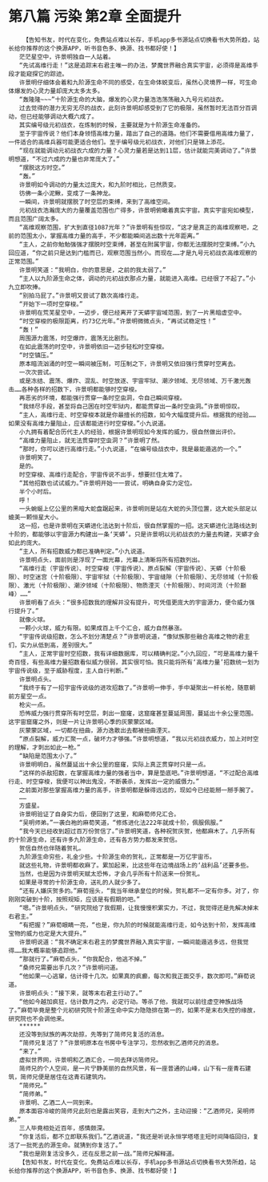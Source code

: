 # 第八篇 污染 第2章 全面提升
        【告知书友，时代在变化，免费站点难以长存，手机app多书源站点切换看书大势所趋，站长给你推荐的这个换源APP，听书音色多、换源、找书都好使！】
       茫茫星空中，许景明独自一人站着。
       “先试高维行走！”这是追踪末右君主唯一的办法，梦魔世界融合真实宇宙，必须得是高维手段才能窥探它的踪迹。
       许景明仔细体会着和九阶源生命不同的感受，在生命体蜕变后，虽然心灵境界一样，可生命体爆发的心灵力量却庞大太多太多。
       “轰隆隆~~~”十阶源生命的大脑，爆发的心灵力量浩浩荡荡融入九号元初战衣。
       过去觉得的潜力无穷无尽的战衣，此刻许景明却感受到了它的极限，虽然暂时无法百分百调动，但已经能够调动大概六成了。
       其实编号级元初战衣，在炼制的时候，主要就是为十阶源生命准备的。
       至于宇宙传说？他们本身领悟高维力量，踏出了自己的道路。他们不需要借用高维力量了，一件适合的高维兵器可能更适合他们。至于编号级元初战衣，对他们只是锦上添花。
       “现在就能调动元初战衣六成的力量？心灵力量若是达到11层，估计就能完美调动了。”许景明想道，“不过六成的力量也非常庞大了。”
       “摆脱这方时空。”
       “轰。”
       许景明如今调动的力量太过庞大，和九阶时相比，已然质变。
       彷佛一条小泥鳅，变成了一条神龙。
       一瞬间，许景明就摆脱了时空层的束缚，来到了高维空间。
       元初战衣浩瀚庞大的力量覆盖范围也广得多，许景明俯瞰着真实宇宙。真实宇宙宛如模型，而且范围广阔太多。
       “高维观察范围，扩大到直径1087光年？”许景明有些惊叹，“这才是真正的高维观察吧，之前的范围太小，掌握高维力量的高手，不少都能瞬间逃出数十光年距离。”
       “主人，之前你勉勉强强才摆脱时空束缚，甚至在附属宇宙，你都无法摆脱时空束缚。”小九回应道，“你之前只是达到门槛而已，观察范围当然小。而现在……才是九号元初战衣高维观察的正常范围。”
       许景明笑道：“我明白，你的意思是，之前的我太弱了。”
       “主人以九阶源生命之体，调动的元初战衣那点力量，就能进入高维。已经很了不起了。”小九立即吹捧。
       “别拍马屁了。”许景明又尝试了数次高维行走。
       “开始下一项时空穿梭。”
       许景明在荒芜星空中，一迈步，便已经离开了天蟒宇宙域范围，到了一片黑暗虚空中。
       “时空穿梭的极限距离，约73亿光年。”许景明微微点头，“再试试稳定性！”
       “轰！”
       周围源力震荡，时空爆炸，震荡无比剧烈。
       在如此震荡的时空中，许景明依旧一迈步轻松时空穿梭。
       “时空镇压。”
       原本暗流汹涌的时空一瞬间被压制，可压制之下，许景明又依旧强行贯穿时空离去。
       一次次尝试。
       或是冻结、震荡、爆炸、混乱、时空放逐、宇宙牢狱、潮汐领域、无尽领域、万千激光轰击……各种各样的招数下，许景明都能够时空穿梭。
       再恶劣的环境，都能强行贯穿一条时空虫洞，令自己瞬间穿梭。
       “我倾尽手段，甚至将自己困在时空牢狱内，都能贯穿出一条时空虫洞。”许景明惊叹。
       “主人，高维行走、时空穿梭本就是你最擅长的招数，如今大幅度提升后。根据我的经验……如果没有高维力量阻止，应该都能进行时空穿梭。”小九说道。
       小九拥有着配合历代主人的经验，根据许景明现如今发挥的威力，很自然做出评价。
       “高维力量阻止，就无法贯穿时空虫洞？”许景明了然。
       “那时，你可以进行高维行走。”小九说道，“在编号级战衣中，我是最能遁逃的一个。”
       许景明笑了。
       是的。
       时空穿梭、高维行走配合，宇宙传说不出手，想要拦住太难了。
       “其他招数也试试威力。”许景明开始一一尝试，明确自身实力定位。
       半个小时后。
       呼！
       一头蜿蜒上亿公里的黑暗大蛇盘踞起来，许景明则是站在大蛇的头顶位置，这大蛇头部足以媲美一颗恒星大小。
       这一招，也是许景明在天蟒进化法达到十阶后，很自然掌握的一招。这天蟒进化法路线达到十阶的，都能够以宇宙源力构建出一条‘天蟒’。只是许景明以元初战衣的力量去构建，天蟒才会如此的庞大。
       “主人，所有招数威力都已准确判定。”小九说道。
       许景明点头，面前则是浮现了一面光幕，光幕上清晰将所有招数列出。
       “高维行走（宇宙传说）、时空穿梭（宇宙传说）、原点裂解（宇宙传说）、天蟒（十阶极限）、时空迷宫（十阶极限）、宇宙牢狱（十阶极限）、宇宙缝隙（十阶极限）、无尽领域（十阶极限）、激光（十阶极限）、潮汐领域（十阶极限）、物质湮灭（十阶极限）、时间河流（十阶巅峰）……”
       许景明看了点头：“很多招数我的理解并没有提升，可凭借更庞大的宇宙源力，便令威力强行提升了。”
       就像火球。
       一颗小火球，威力有限。如果成百上千个汇合，威力自然暴涨。
       “宇宙传说级招数，怎么不划分清楚点？”许景明说道，“像狱族那些融合高维之物的君主们，实力从低到高，差别很大。”
       “主人，正常宇宙时空招数，我有详细数据库，可以精确判定。”小九回应，“可是高维力量千奇百怪，有些高维力量招数看似威力很弱，其实很可怕。我只能将所有‘高维力量’招数统一划为宇宙传说级，至于威胁程度，主人自行判断。”
       许景明点头。
       “我终于有了一招宇宙传说级的进攻招数了。”许景明一伸手，手中凝聚出一杆长枪，随意朝前方星空一点。
       枪尖一点。
       恐怖威力强行贯穿所有时空层，刺出一窟窿，这窟窿甚至蔓延周围，蔓延出十余公里范围。这宇宙窟窿之外，则是一片让许景明心季的灰蒙蒙区域。
       灰蒙蒙区域，一切都在扭曲，源力逸散出去都被扭曲湮灭。
       “原点裂解，威力汇聚一点，破坏力才够强。”许景明想道，“我以元初战衣威力，加上对时空的理解，才刺出如此一枪。”
       “缺陷是范围太小了。”
       许景明明白，虽然蔓延出十余公里的窟窿，实际上真正贯穿时只是一点。
       “这样的杀敌招数，在掌握高维力量的强者当中，算是垫底吧。”许景明想道，“不过配合高维行走、时空穿梭，我便可以神出鬼没，不断袭杀，发挥出一定的威慑力。”
       之前面对那些掌握高维力量的高手，许景明都是躲得远远的，现如今已经能掰一掰手腕了。
       ……
       方盛星。
       许景明验证了自身实力后，便回到了这里，和麻荀师兄汇合。
       “吴明师弟。”一袭白袍的麻荀笑道，“修炼进化法222年就成十阶，佩服佩服。”
       “我今天已经收到超过百万份贺信了。”许景明笑道，各种祝贺庆贺，他都麻木了。几乎所有的十阶源生命，还有许多九阶源生命，还有各方势力都发来贺信。
       贺信自然也伴随着贺礼。
       九阶源生命穷些，礼金少些。十阶源生命的贺礼，正常都是一万亿宇宙币。
       就这些礼物，许景明都收麻了。累加起来，比这些年在边境战场上的‘战利品’还要多些。
       当然，也是因为许景明天赋太恐怖，才会几乎所有十阶送来一份贺礼。
       如果是寻常的十阶源生命，送礼的人就少多了。
       “还有人嫌庆贺多的。”麻荀摇头，“我当年继承皇位的时候，贺礼都不一定有你多。对了，你刚刚突破到十阶，按照规矩，应该是有假期的吧。”
       “嗯。”许景明点头，“研究院给了我假期，让我慢慢积累实力，不过，我觉得还是先解决掉末右君主。”
       “有把握？”麻荀眼睛一亮，“也是，你九阶的时候就能高维行走，如今达到十阶，发挥高维宝物的威力也定是大大提升。”
       许景明说道：“我不确定末右君主的梦魔世界融入真实宇宙，一瞬间能遁逃多远，但我觉得……我大概率能够追踪他。”
       “那就行了。”麻荀点头，“你我配合，他逃不掉。”
       “桑师兄需要出手几次？”许景明问道。
       “他如果一心逃窜，估计得十几次。如果真的疯癫，每次和我正面交手，数次即可。”麻荀说道。
       许景明点头：“接下来，就等末右君主行动了。”
       “他如今越加疯狂，估计数月之内，必定行动。等杀了他，我就可以前往虚空神族战场了。”麻荀毕竟是整个元初研究院十阶源生命中实力隐隐排在第一的，如果不是末右失控的缘故，研究院也不会调他来。
       ******
       还没等到狱族的再次劫掠，先等到了简师兄复活的消息。
       “简师兄复活了？”许景明原本在书房中专注学习，忽然收到乙酒师兄的消息。
       “来了。”
       虚拟世界网，许景明和乙酒汇合，一同去拜访简师兄。
       简师兄的个人空间，是一片宁静美丽的自然风景，有一座普通的山峰，山下有一座青石建筑，简师兄便是居住在这青石建筑内。
       “简师兄。”
       “简师弟。”
       许景明、乙酒二人一同到来。
       原本面容冷峻的简师兄此刻也是露出笑容，走到大门之外，主动迎接：“乙酒师兄，吴明师弟。”
       三人毕竟相处近百年，感情颇深。
       “你复活后，都不立即联系我们。”乙酒说道，“我还是听说永恒学塔塔主短时间降临回归，复活了一批死去的源生命。就猜到你复活了。”
       “我也是刚复活没多久，还在反思之前一战。”简师兄解释道。
       【告知书友，时代在变化，免费站点难以长存，手机app多书源站点切换看书大势所趋，站长给你推荐的这个换源APP，听书音色多、换源、找书都好使！】